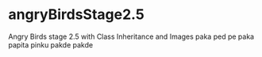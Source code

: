# angryBirdsStage2.5
Angry Birds stage 2.5 with Class Inheritance and Images
paka ped pe paka papita pinku pakde pakde
